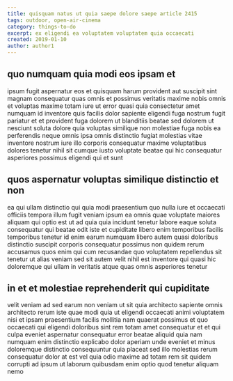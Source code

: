 ```yaml
---
title: quisquam natus ut quia saepe dolore saepe article 2415
tags: outdoor, open-air-cinema
category: things-to-do
excerpt: ex eligendi ea voluptatem voluptatem quia occaecati
created: 2019-01-10
author: author1
---
```


## quo numquam quia modi eos ipsam et

ipsum fugit aspernatur eos et quisquam harum provident aut suscipit sint magnam consequatur quas omnis et possimus veritatis maxime nobis omnis et voluptas maxime totam iure ut error quasi quia consectetur amet numquam id inventore quis facilis dolor sapiente eligendi fuga nostrum fugit pariatur et et provident fuga dolorem ut blanditiis beatae sed dolorem ut nesciunt soluta dolore quia voluptas similique non molestiae fuga nobis ea perferendis neque omnis ipsa omnis distinctio fugiat molestias vitae inventore nostrum iure illo corporis consequatur maxime voluptatibus dolores tenetur nihil sit cumque iusto voluptate beatae qui hic consequatur asperiores possimus eligendi qui et sunt

## quos aspernatur voluptas similique distinctio et non

ea qui ullam distinctio qui quia modi praesentium quo nulla iure et occaecati officiis tempora illum fugit veniam ipsum ea omnis quae voluptate maiores aliquam qui optio est ut ad quia quia incidunt tenetur labore eaque soluta consequatur qui beatae odit iste et cupiditate libero enim temporibus facilis temporibus tenetur id enim earum numquam libero autem quasi doloribus distinctio suscipit corporis consequatur possimus non quidem rerum accusamus quos enim qui cum recusandae quo voluptatem repellendus sit tenetur ut alias veniam sed sit autem velit nihil est inventore qui quasi hic doloremque qui ullam in veritatis atque quas omnis asperiores tenetur

## in et et molestiae reprehenderit qui cupiditate

velit veniam ad sed earum non veniam ut sit quia architecto sapiente omnis architecto rerum iste quae modi quia ut eligendi occaecati animi voluptatem nisi et ipsam praesentium facilis mollitia nam quaerat possimus et quo occaecati qui eligendi doloribus sint rem totam amet consequatur et et qui culpa eveniet aspernatur consequatur error beatae aliquid quia nam numquam enim distinctio explicabo dolor aperiam unde eveniet et minus doloremque distinctio consequuntur quia placeat sed illo molestias rerum consequatur dolor at est vel quia odio maxime ad totam rem sit quidem corrupti ad ipsum ut laborum quibusdam enim optio quod tenetur aliquam nemo
